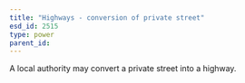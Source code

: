 ```yaml
---
title: "Highways - conversion of private street"
esd_id: 2515
type: power
parent_id:  
---
```


A local authority may convert a private street into a highway.



